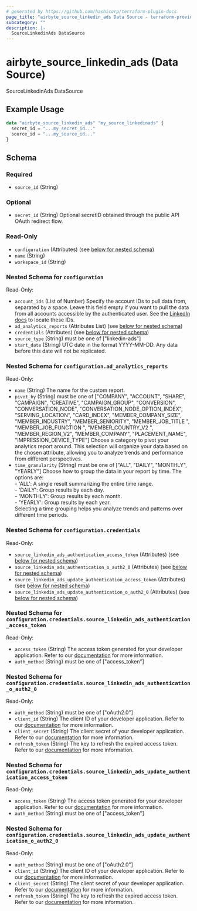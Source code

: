 ```yaml
---
# generated by https://github.com/hashicorp/terraform-plugin-docs
page_title: "airbyte_source_linkedin_ads Data Source - terraform-provider-airbyte"
subcategory: ""
description: |-
  SourceLinkedinAds DataSource
---
```


# airbyte_source_linkedin_ads (Data Source)

SourceLinkedinAds DataSource

## Example Usage

```terraform
data "airbyte_source_linkedin_ads" "my_source_linkedinads" {
  secret_id = "...my_secret_id..."
  source_id = "...my_source_id..."
}
```

<!-- schema generated by tfplugindocs -->
## Schema

### Required

- `source_id` (String)

### Optional

- `secret_id` (String) Optional secretID obtained through the public API OAuth redirect flow.

### Read-Only

- `configuration` (Attributes) (see [below for nested schema](#nestedatt--configuration))
- `name` (String)
- `workspace_id` (String)

<a id="nestedatt--configuration"></a>
### Nested Schema for `configuration`

Read-Only:

- `account_ids` (List of Number) Specify the account IDs to pull data from, separated by a space. Leave this field empty if you want to pull the data from all accounts accessible by the authenticated user. See the <a href="https://www.linkedin.com/help/linkedin/answer/a424270/find-linkedin-ads-account-details?lang=en">LinkedIn docs</a> to locate these IDs.
- `ad_analytics_reports` (Attributes List) (see [below for nested schema](#nestedatt--configuration--ad_analytics_reports))
- `credentials` (Attributes) (see [below for nested schema](#nestedatt--configuration--credentials))
- `source_type` (String) must be one of ["linkedin-ads"]
- `start_date` (String) UTC date in the format YYYY-MM-DD. Any data before this date will not be replicated.

<a id="nestedatt--configuration--ad_analytics_reports"></a>
### Nested Schema for `configuration.ad_analytics_reports`

Read-Only:

- `name` (String) The name for the custom report.
- `pivot_by` (String) must be one of ["COMPANY", "ACCOUNT", "SHARE", "CAMPAIGN", "CREATIVE", "CAMPAIGN_GROUP", "CONVERSION", "CONVERSATION_NODE", "CONVERSATION_NODE_OPTION_INDEX", "SERVING_LOCATION", "CARD_INDEX", "MEMBER_COMPANY_SIZE", "MEMBER_INDUSTRY", "MEMBER_SENIORITY", "MEMBER_JOB_TITLE ", "MEMBER_JOB_FUNCTION ", "MEMBER_COUNTRY_V2 ", "MEMBER_REGION_V2", "MEMBER_COMPANY", "PLACEMENT_NAME", "IMPRESSION_DEVICE_TYPE"]
Choose a category to pivot your analytics report around. This selection will organize your data based on the chosen attribute, allowing you to analyze trends and performance from different perspectives.
- `time_granularity` (String) must be one of ["ALL", "DAILY", "MONTHLY", "YEARLY"]
Choose how to group the data in your report by time. The options are:<br>- 'ALL': A single result summarizing the entire time range.<br>- 'DAILY': Group results by each day.<br>- 'MONTHLY': Group results by each month.<br>- 'YEARLY': Group results by each year.<br>Selecting a time grouping helps you analyze trends and patterns over different time periods.


<a id="nestedatt--configuration--credentials"></a>
### Nested Schema for `configuration.credentials`

Read-Only:

- `source_linkedin_ads_authentication_access_token` (Attributes) (see [below for nested schema](#nestedatt--configuration--credentials--source_linkedin_ads_authentication_access_token))
- `source_linkedin_ads_authentication_o_auth2_0` (Attributes) (see [below for nested schema](#nestedatt--configuration--credentials--source_linkedin_ads_authentication_o_auth2_0))
- `source_linkedin_ads_update_authentication_access_token` (Attributes) (see [below for nested schema](#nestedatt--configuration--credentials--source_linkedin_ads_update_authentication_access_token))
- `source_linkedin_ads_update_authentication_o_auth2_0` (Attributes) (see [below for nested schema](#nestedatt--configuration--credentials--source_linkedin_ads_update_authentication_o_auth2_0))

<a id="nestedatt--configuration--credentials--source_linkedin_ads_authentication_access_token"></a>
### Nested Schema for `configuration.credentials.source_linkedin_ads_authentication_access_token`

Read-Only:

- `access_token` (String) The access token generated for your developer application. Refer to our <a href='https://docs.airbyte.com/integrations/sources/linkedin-ads#setup-guide'>documentation</a> for more information.
- `auth_method` (String) must be one of ["access_token"]


<a id="nestedatt--configuration--credentials--source_linkedin_ads_authentication_o_auth2_0"></a>
### Nested Schema for `configuration.credentials.source_linkedin_ads_authentication_o_auth2_0`

Read-Only:

- `auth_method` (String) must be one of ["oAuth2.0"]
- `client_id` (String) The client ID of your developer application. Refer to our <a href='https://docs.airbyte.com/integrations/sources/linkedin-ads#setup-guide'>documentation</a> for more information.
- `client_secret` (String) The client secret of your developer application. Refer to our <a href='https://docs.airbyte.com/integrations/sources/linkedin-ads#setup-guide'>documentation</a> for more information.
- `refresh_token` (String) The key to refresh the expired access token. Refer to our <a href='https://docs.airbyte.com/integrations/sources/linkedin-ads#setup-guide'>documentation</a> for more information.


<a id="nestedatt--configuration--credentials--source_linkedin_ads_update_authentication_access_token"></a>
### Nested Schema for `configuration.credentials.source_linkedin_ads_update_authentication_access_token`

Read-Only:

- `access_token` (String) The access token generated for your developer application. Refer to our <a href='https://docs.airbyte.com/integrations/sources/linkedin-ads#setup-guide'>documentation</a> for more information.
- `auth_method` (String) must be one of ["access_token"]


<a id="nestedatt--configuration--credentials--source_linkedin_ads_update_authentication_o_auth2_0"></a>
### Nested Schema for `configuration.credentials.source_linkedin_ads_update_authentication_o_auth2_0`

Read-Only:

- `auth_method` (String) must be one of ["oAuth2.0"]
- `client_id` (String) The client ID of your developer application. Refer to our <a href='https://docs.airbyte.com/integrations/sources/linkedin-ads#setup-guide'>documentation</a> for more information.
- `client_secret` (String) The client secret of your developer application. Refer to our <a href='https://docs.airbyte.com/integrations/sources/linkedin-ads#setup-guide'>documentation</a> for more information.
- `refresh_token` (String) The key to refresh the expired access token. Refer to our <a href='https://docs.airbyte.com/integrations/sources/linkedin-ads#setup-guide'>documentation</a> for more information.


